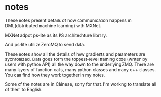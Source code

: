 # notes

These notes present details of how communication happens in DML(distributed machine learning) with MXNet.

MXNet adpot ps-lite as its PS architechture library. 

And ps-lite  utilize ZeroMQ to send data. 

These notes show all the details of how gradients and parameters are sychronizad.
Data goes form the toppest-level training code (writen by users with python API) all the way down to the underlying ZMQ.
There are many layers of function calls, many python classes and many c++ classes.
You can find how they work together in my notes.

Some of the notes are in Chinese, sorry for that. I'm working to translate all of them to English. 
